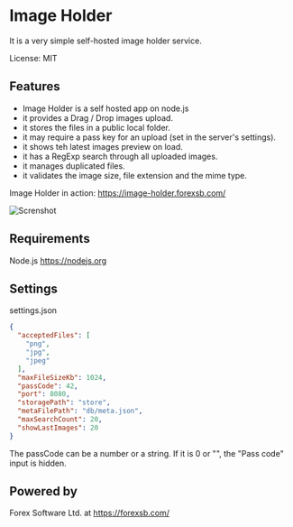 # Image Holder

It is a very simple self-hosted image holder service.

License: MIT

## Features

 - Image Holder is a self hosted app on node.js
 - it provides a Drag / Drop images upload.
 - it stores the files in a public local folder.
 - it may require a pass key for an upload (set in the server's settings).
 - it shows teh latest images preview on load.
 - it has a RegExp search through all uploaded images.
 - it manages duplicated files.
 - it validates the image size, file extension and the mime type.

Image Holder in action: https://image-holder.forexsb.com/

![Screnshot](https://image-holder.forexsb.com/store/image-holder-screenshot.png)

## Requirements

Node.js https://nodejs.org

## Settings

settings.json

```json
{
  "acceptedFiles": [
    "png",
    "jpg",
    "jpeg"
  ],
  "maxFileSizeKb": 1024,
  "passCode": 42,
  "port": 8080,
  "storagePath": "store",
  "metaFilePath": "db/meta.json",
  "maxSearchCount": 20,
  "showLastImages": 20
}
```

 The passCode can be a number or a string. If it is 0 or "", the "Pass code" input is hidden.

## Powered by

Forex Software Ltd. at https://forexsb.com/
